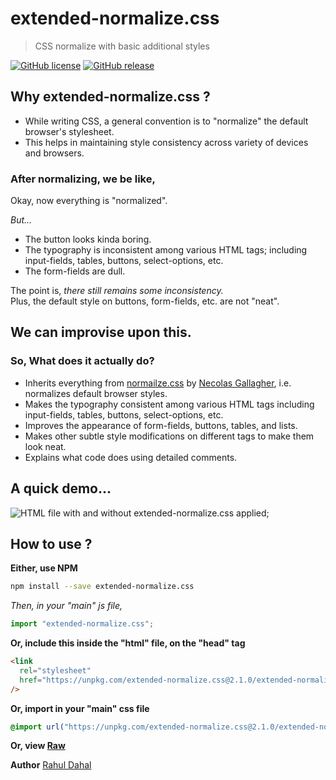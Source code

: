 # extended-normalize.css

> CSS normalize with basic additional styles

[![GitHub license](https://img.shields.io/badge/license-MIT-green)](https://github.com/rahuldahal/extended-normalize.css/blob/master/LICENSE)
[![GitHub release](https://img.shields.io/badge/release-v2.1.1-blue)](https://www.npmjs.com/package/extended-normalize.css)

## Why extended-normalize.css ?

- While writing CSS, a general convention is to "normalize" the default browser's stylesheet.
- This helps in maintaining style consistency across variety of devices and browsers.

### After normalizing, we be like,

Okay, now everything is "normalized". 

*But...*

- The button looks kinda boring.
- The typography is inconsistent among various HTML tags; including input-fields, tables, buttons, select-options, etc.
- The form-fields are dull.

The point is, *there still remains some inconsistency.*<br />
Plus, the default style on buttons, form-fields, etc. are not "neat".

## We can improvise upon this.

### So, What does it actually do?

- Inherits everything from [normailze.css](http://necolas.github.io/normalize.css/) by [Necolas Gallagher](http://nicolasgallagher.com/), i.e. normalizes default browser styles.
- Makes the typography consistent among various HTML tags including input-fields, tables, buttons, select-options, etc.
- Improves the appearance of form-fields, buttons, tables, and lists.
- Makes other subtle style modifications on different tags to make them look neat.
- Explains what code does using detailed comments.

## A quick demo...

![HTML file with and without extended-normalize.css applied](https://github.com/rahuldahal/extended-normalize.css/blob/master/extended-normalize-demo.gif);

## How to use ?

**Either, use NPM**

```sh
npm install --save extended-normalize.css
```

_Then, in your "main" js file,_

```javascript
import "extended-normalize.css";
```

**Or, include this inside the "html" file, on the "head" tag**

```html
<link
  rel="stylesheet"
  href="https://unpkg.com/extended-normalize.css@2.1.0/extended-normalize.css"
/>
```

**Or, import in your "main" css file**

```css
@import url("https://unpkg.com/extended-normalize.css@2.1.0/extended-normalize.css");
```

**Or, view [Raw](https://unpkg.com/extended-normalize.css@2.1.0/extended-normalize.css)**



**Author**
[Rahul Dahal](http://rahuldahal.com.np)

